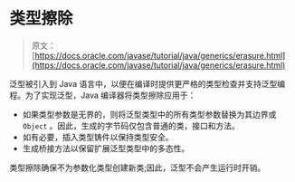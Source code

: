# 类型擦除

> 原文： [https://docs.oracle.com/javase/tutorial/java/generics/erasure.html](https://docs.oracle.com/javase/tutorial/java/generics/erasure.html)

泛型被引入到 Java 语言中，以便在编译时提供更严格的类型检查并支持泛型编程。为了实现泛型，Java 编译器将类型擦除应用于：

*   如果类型参数是无界的，则将泛型类型中的所有类型参数替换为其边界或 `Object` 。因此，生成的字节码仅包含普通的类，接口和方法。
*   如有必要，插入类型铸件以保持类型安全。
*   生成桥接方法以保留扩展泛型类型中的多态性。

类型擦除确保不为参数化类型创建新类;因此，泛型不会产生运行时开销。